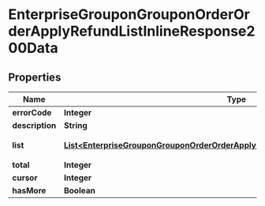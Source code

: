 # EnterpriseGrouponGrouponOrderOrderApplyRefundListInlineResponse200Data

## Properties
Name | Type | Description | Notes
------------ | ------------- | ------------- | -------------
**errorCode** | **Integer** |  | 
**description** | **String** |  | 
**list** | [**List&lt;EnterpriseGrouponGrouponOrderOrderApplyRefundListInlineResponse200DataList&gt;**](EnterpriseGrouponGrouponOrderOrderApplyRefundListInlineResponse200DataList.md) | 用户申请退款订单列表 |  [optional]
**total** | **Integer** |  |  [optional]
**cursor** | **Integer** |  |  [optional]
**hasMore** | **Boolean** |  |  [optional]
